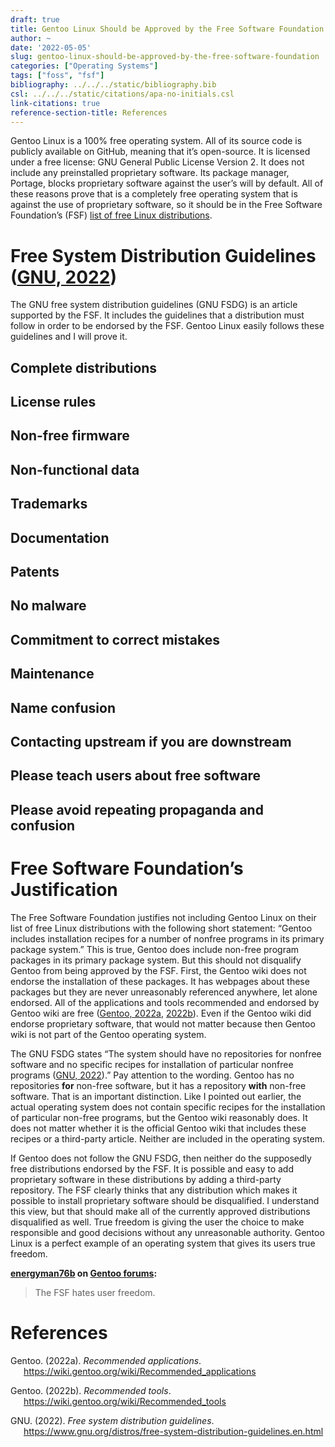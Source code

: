 ```yaml
---
draft: true
title: Gentoo Linux Should be Approved by the Free Software Foundation
author: ~
date: '2022-05-05'
slug: gentoo-linux-should-be-approved-by-the-free-software-foundation
categories: ["Operating Systems"]
tags: ["foss", "fsf"]
bibliography: ../../../static/bibliography.bib
csl: ../../../static/citations/apa-no-initials.csl
link-citations: true
reference-section-title: References
---
```


Gentoo Linux is a 100% free operating system.
All of its source code is publicly available on GitHub, meaning that it’s open-source.
It is licensed under a free license: GNU General Public License Version 2.
It does not include any preinstalled proprietary software.
Its package manager, Portage, blocks proprietary software against the user’s will by default.
All of these reasons prove that is a completely free operating system that is against the use of proprietary software, so it should be in the Free Software Foundation’s (FSF) [list of free Linux distributions](https://www.gnu.org/distros/free-distros.en.html).

# Free System Distribution Guidelines ([GNU, 2022](#ref-gnu-fsdg))

The GNU free system distribution guidelines (GNU FSDG) is an article supported by the FSF.
It includes the guidelines that a distribution must follow in order to be endorsed by the FSF.
Gentoo Linux easily follows these guidelines and I will prove it.

## Complete distributions

## License rules

## Non-free firmware

## Non-functional data

## Trademarks

## Documentation

## Patents

## No malware

## Commitment to correct mistakes

## Maintenance

## Name confusion

## Contacting upstream if you are downstream

## Please teach users about free software

## Please avoid repeating propaganda and confusion

# Free Software Foundation’s Justification

The Free Software Foundation justifies not including Gentoo Linux on their list of free Linux distributions with the following short statement: “Gentoo includes installation recipes for a number of nonfree programs in its primary package system.”
This is true, Gentoo does include non-free program packages in its primary package system.
But this should not disqualify Gentoo from being approved by the FSF.
First, the Gentoo wiki does not endorse the installation of these packages.
It has webpages about these packages but they are never unreasonably referenced anywhere, let alone endorsed.
All of the applications and tools recommended and endorsed by Gentoo wiki are free ([Gentoo, 2022a](#ref-gentoo-recommended-applications), [2022b](#ref-gentoo-recommended-tools)).
Even if the Gentoo wiki did endorse proprietary software, that would not matter because then Gentoo wiki is not part of the Gentoo operating system.

The GNU FSDG states “The system should have no repositories for nonfree software and no specific recipes for installation of particular nonfree programs ([GNU, 2022](#ref-gnu-fsdg)).”
Pay attention to the wording.
Gentoo has no repositories **for** non-free software, but it has a repository **with** non-free software.
That is an important distinction.
Like I pointed out earlier, the actual operating system does not contain specific recipes for the installation of particular non-free programs, but the Gentoo wiki reasonably does.
It does not matter whether it is the official Gentoo wiki that includes these recipes or a third-party article.
Neither are included in the operating system.

If Gentoo does not follow the GNU FSDG, then neither do the supposedly free distributions endorsed by the FSF.
It is possible and easy to add proprietary software in these distributions by adding a third-party repository.
The FSF clearly thinks that any distribution which makes it possible to install proprietary software should be disqualified.
I understand this view, but that should make all of the currently approved distributions disqualified as well.
True freedom is giving the user the choice to make responsible and good decisions without any unreasonable authority.
Gentoo Linux is a perfect example of an operating system that gives its users true freedom.

**[energyman76b](https://forums.gentoo.org/profile.php?mode=viewprofile&u=17194&sid=2b558d9c692f1caa91e4c63b0ec334a8) on [Gentoo forums](https://forums.gentoo.org/viewtopic-t-791603-start-25.html):**

> The FSF hates user freedom.

# References

<div id="refs" class="references csl-bib-body hanging-indent" line-spacing="2">

<div id="ref-gentoo-recommended-applications" class="csl-entry">

Gentoo. (2022a). *Recommended applications*. <https://wiki.gentoo.org/wiki/Recommended_applications>

</div>

<div id="ref-gentoo-recommended-tools" class="csl-entry">

Gentoo. (2022b). *Recommended tools*. <https://wiki.gentoo.org/wiki/Recommended_tools>

</div>

<div id="ref-gnu-fsdg" class="csl-entry">

GNU. (2022). *Free system distribution guidelines*. <https://www.gnu.org/distros/free-system-distribution-guidelines.en.html>

</div>

</div>
